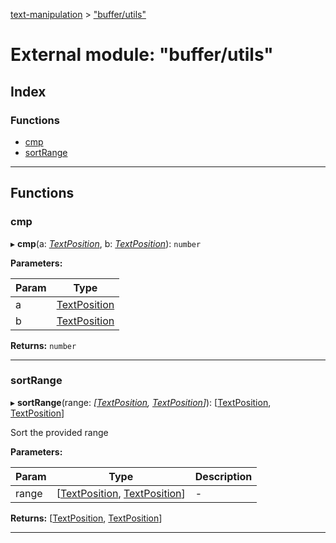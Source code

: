[text-manipulation](../README.md) > ["buffer/utils"](../modules/_buffer_utils_.md)

# External module: "buffer/utils"

## Index

### Functions

* [cmp](_buffer_utils_.md#cmp)
* [sortRange](_buffer_utils_.md#sortrange)

---

## Functions

<a id="cmp"></a>

###  cmp

▸ **cmp**(a: *[TextPosition](../classes/_buffer_text_position_.textposition.md)*, b: *[TextPosition](../classes/_buffer_text_position_.textposition.md)*): `number`

**Parameters:**

| Param | Type |
| ------ | ------ |
| a | [TextPosition](../classes/_buffer_text_position_.textposition.md) |
| b | [TextPosition](../classes/_buffer_text_position_.textposition.md) |

**Returns:** `number`

___
<a id="sortrange"></a>

###  sortRange

▸ **sortRange**(range: *[[TextPosition](../classes/_buffer_text_position_.textposition.md), [TextPosition](../classes/_buffer_text_position_.textposition.md)]*): [[TextPosition](../classes/_buffer_text_position_.textposition.md), [TextPosition](../classes/_buffer_text_position_.textposition.md)]

Sort the provided range

**Parameters:**

| Param | Type | Description |
| ------ | ------ | ------ |
| range | [[TextPosition](../classes/_buffer_text_position_.textposition.md), [TextPosition](../classes/_buffer_text_position_.textposition.md)] |  - |

**Returns:** [[TextPosition](../classes/_buffer_text_position_.textposition.md), [TextPosition](../classes/_buffer_text_position_.textposition.md)]

___

